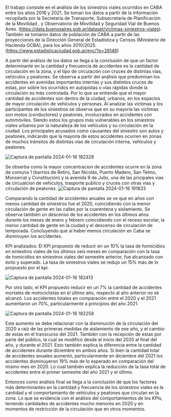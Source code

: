 El trabajo consiste en el análisis de los siniestros viales ocurridos en CABA entre los años 2016 y 2021. Se toman los datos a partir de la información recopilada por la Secretaría de Transporte, Subsecretaría de Planificación de la Movilidad , y Observatorio de Movilidad y Seguridad Vial de Buenos Aires. (https://data.buenosaires.gob.ar/dataset/victimas-siniestros-viales). También se tomaron datos de población de CABA a partir de las proyecciones de la  Dirección General de Estadística y Censos (Ministerio de Hacienda GCBA), para los años 2010/2025.(https://www.estadisticaciudad.gob.ar/eyc/?p=28146)

 A partir del análisis de los datos se llega a la conclusión de que un factor determinante en la cantidad y frecuencia de accidentes es la cantidad de circulación en la zona, y el tipo de circulación con cruces de distintas vías, vehículos y peatones. Se observa a partir del análisis que predominan los accidentes en avenidas importantes internas y sus distintos cruces de estas, por sobre los ocurridos en autopistas o vías rápidas donde la circulación es más controlada. Por lo que se entiende que el mayor cantidad de accidentes son dentro de la ciudad, urbanos, en los espacios de mayor circulación de vehículos y personas. Al analizar las víctimas y los participantes de los siniestros se observa que en su mayoría las víctimas son motos (conductores) y peatones, involucrados en accidentes con automóviles. Siendo estos los grupos más vulnerables en los siniestros viales urbanos por la naturaleza de los vehículos y su circulación en la ciudad. Los principales acusados como causantes del siniestro son autos y peatones, indicando que la mayoría de estos accidentes ocurren en zonas de muchos tránsitos de distintas vías de circulación interna, vehículos y peatones.
  
 ![Captura de pantalla 2024-01-16 182328](https://github.com/NAT122/PI02/assets/126476995/5a54bee2-0a32-4df6-ae10-2e978f75eb59)

Se obserba como la mayor concentracion de accidentes ocurre en la zona de comuna 1 (barrios de Retiro, San Nicolás, Puerto Madero, San Telmo, Monserrat y Constitución) y la avenida 9 de Julio, una de las pricipales vias de circualcion de vehiculos, trasporte publico y cruces con otras vias y circulación de peatones.
![Captura de pantalla 2024-01-16 191833](https://github.com/NAT122/PI02/assets/126476995/96c601d8-8559-457e-9aa6-3b75e440b6f1)

Comparando la cantidad de accidentes anuales se ve que en años con menos cantidad de siniestros fue el 2020, coincidiendo con la menor circulación de gente en las calles por la cuarentena y aislamiento. Se observa también un descenso de los accidentes en los últimos años durante los meses de enero y febrero coincidiendo con el receso escolar, la menor cantidad de gente en la ciudad y el descenso de circulación de temporada. Concluyendo que al haber menos circulación en Caba se disminuyen los accidentes. 

KPI analizados:
 El KPI propuesto de reducir en un 10% la tasa de homicidios en siniestros viales de los últimos seis meses en comparación con la tasa de homicidios en siniestros viales del semestre anterior, fue alcanzado con éxito y superado. La tasa de siniestros viales se redujo un 15% más de lo propuesto por el kpi.
 
![Captura de pantalla 2024-01-16 182413](https://github.com/NAT122/PI02/assets/126476995/0664e69a-e609-4949-8cf3-2add4592a21c)

Por otro lado, el KPI propuesto reducir en un 7% la cantidad de accidentes mortales de motociclistas en el último año, respecto al año anterior no sé alcanzó. Los accidentes totales  en comparación entre el 2020 y el 2021 aumentaron un 70%, particularmente a principios del año 2021. 

![Captura de pantalla 2024-01-16 182258](https://github.com/NAT122/PI02/assets/126476995/6661ab1d-8fb3-420a-8bba-1b0875182c9c)

Este aumento se debe relacionar con la disminución de la circulación del 2020 a raíz de las primeras medidas de aislamiento de ese año, y el cambio de estas en el transcurso del 2021.  También con la recepción de estas por parte del público, la cual se modificó desde el inicio del 2020 al final del año, y durante el 2021. Esto también explica la diferencia entre la cantidad de accidentes durante diciembre en ambos años. Si bien la cantidad total de accidentes anuales aumentó, particularmente en diciembre del 2021 los accidentes disminuyeron 19% más de lo esperado en comparación del mismo mes en 2020. Lo cual también explica la reducción de la tasa total de accidentes entre el primer semestre del año 2021 y el último. 

Entonces como análisis final se llega a la conclusión de que los factores más determinantes en la cantidad y frecuencia de los siniestros viales es la cantidad y el comportamiento de vehículos y peatones que circulan en la zona. Lo que se evidencia con el análisis del comportamientos de los KPIs, teniendo cantidades de accidentes mucho menores en 2020 y en momentos de restricción de la circulación que en otros momentos. 


